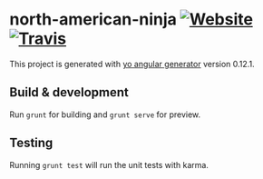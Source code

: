 # north-american-ninja [![Website](https://img.shields.io/badge/yes-this_is_patrick-00A5C9.svg)](http://www.yesthisispatrick.com) [![Travis](https://img.shields.io/travis/pevargas/north-american-ninja.svg?maxAge=2592000?style=flat-square)](https://travis-ci.org/pevargas/north-american-ninja)



This project is generated with [yo angular generator](https://github.com/yeoman/generator-angular)
version 0.12.1.

## Build & development

Run `grunt` for building and `grunt serve` for preview.

## Testing

Running `grunt test` will run the unit tests with karma.
